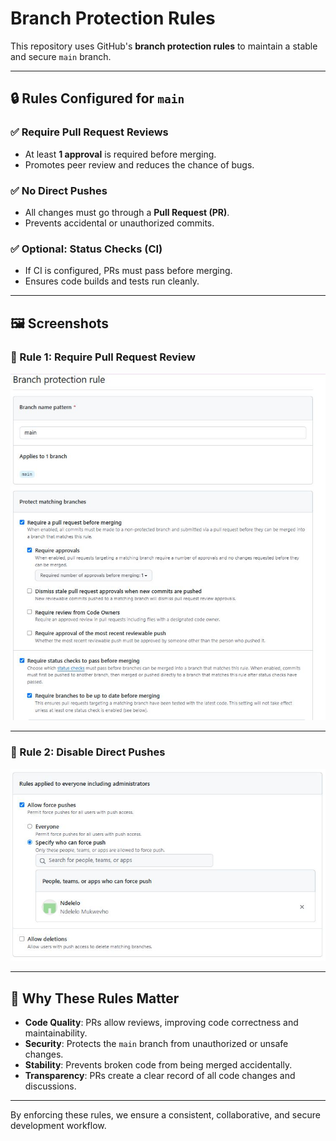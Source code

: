 # Branch Protection Rules

This repository uses GitHub's **branch protection rules** to maintain a stable and secure `main` branch.

---

## 🔒 Rules Configured for `main`

### ✅ Require Pull Request Reviews
- At least **1 approval** is required before merging.
- Promotes peer review and reduces the chance of bugs.

### ✅ No Direct Pushes
- All changes must go through a **Pull Request (PR)**.
- Prevents accidental or unauthorized commits.

### ✅ Optional: Status Checks (CI)
- If CI is configured, PRs must pass before merging.
- Ensures code builds and tests run cleanly.

---

## 🖼️ Screenshots

### 🧩 Rule 1: Require Pull Request Review

![Branch Protection Rule 1](rule1.JPG)

---

### 🚫 Rule 2: Disable Direct Pushes

![Branch Protection Rule 2](rule2.JPG)

---

## 📌 Why These Rules Matter

- **Code Quality**: PRs allow reviews, improving code correctness and maintainability.
- **Security**: Protects the `main` branch from unauthorized or unsafe changes.
- **Stability**: Prevents broken code from being merged accidentally.
- **Transparency**: PRs create a clear record of all code changes and discussions.

---

By enforcing these rules, we ensure a consistent, collaborative, and secure development workflow.

